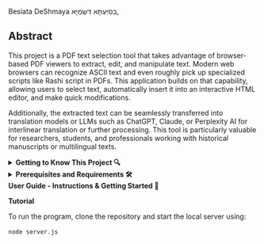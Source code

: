 Besiata DeShmaya בְּסִיַּעְתָּא דִּשְׁמַיָּא,

## **Abstract**
This project is a PDF text selection tool that takes advantage of browser-based PDF viewers to extract, edit, and manipulate text. Modern web browsers can recognize ASCII text and even roughly pick up specialized scripts like Rashi script in PDFs. This application builds on that capability, allowing users to select text, automatically insert it into an interactive HTML editor, and make quick modifications.

Additionally, the extracted text can be seamlessly transferred into translation models or LLMs such as ChatGPT, Claude, or Perplexity AI for interlinear translation or further processing. This tool is particularly valuable for researchers, students, and professionals working with historical manuscripts or multilingual texts.


<details>
  <summary><strong> Getting to Know This Project 🔍 </strong></summary>

From what it seems, most PDF viewers have an ability to pick up ASCII text from PDF Documents. It seems even most can pick up the famous and illustrious **Rashi script** from PDFs as well, as shown in the picture below.

![Alt text](images/ref1.jpeg)

Select any of the words from the PDF document, and you will see the text registered in the selection space, as shown in the picture above.

Now, this application allows you, once you have selected the text, to press **Enter** on any selection, and it will automatically add the word into an **interactive HTML editor**, as seen in the image below.

![Alt text](images/EditMode.png)

**Summary**

Overall this allows for **easy editing** and is great for **rendering old manuscripts into selectable form**. (Meaning, in order to copy or paste the text later if needed, or to send the overall text into any **translation model or LLM** like ChatGPT, Claude, or Perplexity AI that supports interlinear translation.) 

This is a very useful application because it allows for **quick text modifications** using the program and saves the output into a **persistent file on the system**.

</details>
<details> 
   <summary><strong>Prerequisites and Requirements 🛠️ </strong></summary>

To use this tool, make sure you have the following installed:

✅ **A Browser with PDF Viewing Capabilities** – The program should recognize any browser-based PDF viewer.  
   **Recommended:** [Google Chrome](https://www.google.com/chrome/) for best compatibility.  

✅ **Node.js** – Required for running the backend.  
   📥 [Download Node.js](https://nodejs.org/)  

✅ **Python** – Required for additional processing.  
   📥 [Download Python](https://www.python.org/)  

✅ **A PDF Document** – A PDF file containing selectable text to test the application's functionality.

</details>


 <summary><strong>User Guide - Instructions & Getting Started 🚀 </strong></summary>

**Tutorial** 

To run the program, clone the repository and start the local server using:

```sh
node server.js
